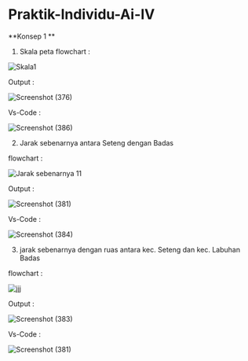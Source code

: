 # Praktik-Individu-Ai-IV

**Konsep 1 **

1. Skala peta
flowchart :

![Skala1](https://user-images.githubusercontent.com/93022913/139674799-5f096763-041b-4d16-89bb-0cb7ea198306.png)

Output :

![Screenshot (376)](https://user-images.githubusercontent.com/93022913/139676002-79739788-4cbe-449a-8555-c587c0df0be1.png)

Vs-Code :

![Screenshot (386)](https://user-images.githubusercontent.com/93022913/139675465-3eb1db26-734e-43e4-aa35-d0a705fd9e4a.png)

2. Jarak sebenarnya antara Seteng dengan Badas

flowchart :

![Jarak sebenarnya 11](https://user-images.githubusercontent.com/93022913/139674787-ef6ad5aa-b9cd-4acc-9c56-6f3467fa4152.png)

Output :

![Screenshot (381)](https://user-images.githubusercontent.com/93022913/139675853-8097afe8-120c-4601-b09a-508d504fcc12.png)

Vs-Code :

![Screenshot (384)](https://user-images.githubusercontent.com/93022913/139675455-c833f05b-7a0f-44c4-8d9c-f5f307773391.png)


3. jarak sebenarnya dengan ruas antara kec. Seteng dan kec. Labuhan Badas

flowchart :

![jjj](https://user-images.githubusercontent.com/93022913/139674796-5c961a70-1bda-448d-9411-21d45e2ca776.png)

Output :

![Screenshot (383)](https://user-images.githubusercontent.com/93022913/139675856-2393753e-a47b-41d6-abdc-f866e6918c6b.png)


Vs-Code :

![Screenshot (381)](https://user-images.githubusercontent.com/93022913/139675853-8097afe8-120c-4601-b09a-508d504fcc12.png)
